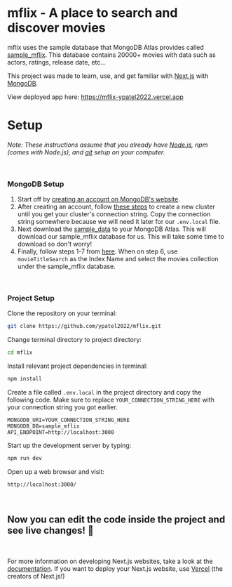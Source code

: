 # mflix - A place to search and discover movies

mflix uses the sample database that MongoDB Atlas provides called [sample_mflix](https://docs.atlas.mongodb.com/sample-data/sample-mflix/). This database contains 20000+ movies with data such as actors, ratings, release date, etc...

This project was made to learn, use, and get familiar with [Next.js](https://nextjs.org/) with [MongoDB](https://mongodb.com).

View deployed app here: https://mflix-ypatel2022.vercel.app

# Setup
*Note: These instructions assume that you already have [Node.js](https://nodejs.org/en/), npm (comes with Node.js), and [git](https://git-scm.com/downloads) setup on your computer.*

<br/>

### MongoDB Setup
1. Start off by [creating an account on MongoDB's website](https://www.mongodb.com/cloud/atlas/register). 
2. After creating an account, follow [these steps](https://docs.mongodb.com/drivers/node/current/quick-start/#create-a-mongodb-cluster) to create a new cluster until you get your cluster's connection string. Copy the connection string somewhere because we will need it later for our `.env.local` file.
3. Next download the [sample_data](https://docs.atlas.mongodb.com/sample-data/#std-label-load-sample-data) to your MongoDB Atlas. This will download our sample_mflix database for us. This will take some time to download so don't worry!
4. Finally, follow steps 1-7 from [here](https://docs.atlas.mongodb.com/atlas-search/create-index/#procedure). When on step 6, use `movieTitleSearch` as the Index Name and select the movies collection under the sample_mflix database.


<br/>

### Project Setup

Clone the repository on your terminal:
```sh
git clone https://github.com/ypatel2022/mflix.git
```

Change terminal directory to project directory:
```sh
cd mflix
```

Install relevant project dependencies in terminal:
```sh
npm install
```

Create a file called `.env.local` in the project directory and copy the following code. Make sure to replace `YOUR_CONNECTION_STRING_HERE` with your connection string you got earlier.
```
MONGODB_URI=YOUR_CONNECTION_STRING_HERE
MONGODB_DB=sample_mflix
API_ENDPOINT=http://localhost:3000
```

Start up the development server by typing:
```sh
npm run dev
```

Open up a web browser and visit:
```
http://localhost:3000/
```

<br/>

## Now you can edit the code inside the project and see live changes! 🚀

<br/>

For more information on developing Next.js websites, take a look at the [documentation](https://nextjs.org/docs). If you want to deploy your Next.js website, use [Vercel](https://vercel.com/) (the creators of Next.js!)
